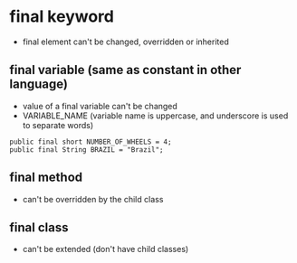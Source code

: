 # final keyword

- final element can't be changed, overridden or inherited

## final variable (same as constant in other language)

- value of a final variable can't be changed
- VARIABLE_NAME (variable name is uppercase, and underscore is used to separate words)

```
public final short NUMBER_OF_WHEELS = 4;
public final String BRAZIL = "Brazil";
```

## final method

- can't be overridden by the child class

## final class

- can't be extended (don't have child classes)

